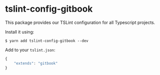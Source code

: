 # tslint-config-gitbook

This package provides our TSLint configuration for all Typescript projects.

Install it using:

```
$ yarn add tslint-config-gitbook --dev
```

Add to your `tslint.json`:

```js
{
    "extends": "gitbook"
}
```
